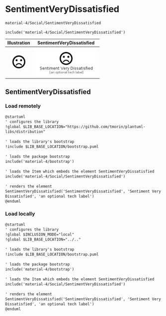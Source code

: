 # SentimentVeryDissatisfied


```text
material-4/Social/SentimentVeryDissatisfied
```

```text
include('material-4/Social/SentimentVeryDissatisfied')
```



| Illustration | SentimentVeryDissatisfied |
| :---: | :---: |
| ![illustration for Illustration](../../material-4/Social/SentimentVeryDissatisfied.png) | ![illustration for SentimentVeryDissatisfied](../../material-4/Social/SentimentVeryDissatisfied.Local.png) |




## SentimentVeryDissatisfied

### Load remotely
```plantuml
@startuml
' configures the library
!global $LIB_BASE_LOCATION="https://github.com/tmorin/plantuml-libs/distribution"

' loads the library's bootstrap
!include $LIB_BASE_LOCATION/bootstrap.puml

' loads the package bootstrap
include('material-4/bootstrap')

' loads the Item which embeds the element SentimentVeryDissatisfied
include('material-4/Social/SentimentVeryDissatisfied')

' renders the element
SentimentVeryDissatisfied('SentimentVeryDissatisfied', 'Sentiment Very Dissatisfied', 'an optional tech label')
@enduml
```

### Load locally
```plantuml
@startuml
' configures the library
!global $INCLUSION_MODE="local"
!global $LIB_BASE_LOCATION="../.."

' loads the library's bootstrap
!include $LIB_BASE_LOCATION/bootstrap.puml

' loads the package bootstrap
include('material-4/bootstrap')

' loads the Item which embeds the element SentimentVeryDissatisfied
include('material-4/Social/SentimentVeryDissatisfied')

' renders the element
SentimentVeryDissatisfied('SentimentVeryDissatisfied', 'Sentiment Very Dissatisfied', 'an optional tech label')
@enduml
```

